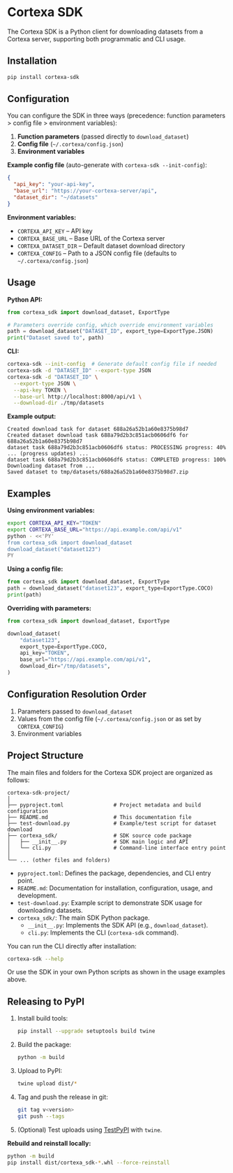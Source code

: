 
<!--
Copyright (c) 2025 Vortek Inc. and Tuanliu (Hainan Special Economic Zone) Technology Co., Ltd.
All rights reserved.
本软件版权归 Vortek Inc.（除中国大陆地区）与 湍流（海南经济特区）科技有限责任公司（中国大陆地区）所有。
请根据许可协议使用本软件。
-->

# Cortexa SDK

The Cortexa SDK is a Python client for downloading datasets from a Cortexa server, supporting both programmatic and CLI usage.

## Installation

```bash
pip install cortexa-sdk
```

## Configuration

You can configure the SDK in three ways (precedence: function parameters > config file > environment variables):

1. **Function parameters** (passed directly to `download_dataset`)
2. **Config file** (`~/.cortexa/config.json`)
3. **Environment variables**

**Example config file** (auto-generate with `cortexa-sdk --init-config`):

```json
{
  "api_key": "your-api-key",
  "base_url": "https://your-cortexa-server/api",
  "dataset_dir": "~/datasets"
}
```

**Environment variables:**
- `CORTEXA_API_KEY` – API key
- `CORTEXA_BASE_URL` – Base URL of the Cortexa server
- `CORTEXA_DATASET_DIR` – Default dataset download directory
- `CORTEXA_CONFIG` – Path to a JSON config file (defaults to `~/.cortexa/config.json`)

## Usage

**Python API:**

```python
from cortexa_sdk import download_dataset, ExportType

# Parameters override config, which override environment variables
path = download_dataset("DATASET_ID", export_type=ExportType.JSON)
print("Dataset saved to", path)
```

**CLI:**

```bash
cortexa-sdk --init-config  # Generate default config file if needed
cortexa-sdk -d "DATASET_ID" --export-type JSON
cortexa-sdk -d "DATASET_ID" \
  --export-type JSON \
  --api-key TOKEN \
  --base-url http://localhost:8000/api/v1 \
  --download-dir ./tmp/datasets
```

**Example output:**

```
Created download task for dataset 688a26a52b1a60e8375b98d7
Created dataset download task 688a79d2b3c851acb0606df6 for 688a26a52b1a60e8375b98d7
dataset task 688a79d2b3c851acb0606df6 status: PROCESSING progress: 40%
... (progress updates) ...
dataset task 688a79d2b3c851acb0606df6 status: COMPLETED progress: 100%
Downloading dataset from ...
Saved dataset to tmp/datasets/688a26a52b1a60e8375b98d7.zip
```

## Examples

**Using environment variables:**

```bash
export CORTEXA_API_KEY="TOKEN"
export CORTEXA_BASE_URL="https://api.example.com/api/v1"
python - <<'PY'
from cortexa_sdk import download_dataset
download_dataset("dataset123")
PY
```

**Using a config file:**

```python
from cortexa_sdk import download_dataset, ExportType
path = download_dataset("dataset123", export_type=ExportType.COCO)
print(path)
```

**Overriding with parameters:**

```python
from cortexa_sdk import download_dataset, ExportType

download_dataset(
    "dataset123",
    export_type=ExportType.COCO,
    api_key="TOKEN",
    base_url="https://api.example.com/api/v1",
    download_dir="/tmp/datasets",
)
```

## Configuration Resolution Order

1. Parameters passed to `download_dataset`
2. Values from the config file (`~/.cortexa/config.json` or as set by `CORTEXA_CONFIG`)
3. Environment variables


## Project Structure

The main files and folders for the Cortexa SDK project are organized as follows:

```
cortexa-sdk-project/
│
├── pyproject.toml                # Project metadata and build configuration
├── README.md                     # This documentation file
├── test-download.py              # Example/test script for dataset download
├── cortexa_sdk/                  # SDK source code package
│   ├── __init__.py               # SDK main logic and API
│   └── cli.py                    # Command-line interface entry point
│
└── ... (other files and folders)
```

- `pyproject.toml`: Defines the package, dependencies, and CLI entry point.
- `README.md`: Documentation for installation, configuration, usage, and development.
- `test-download.py`: Example script to demonstrate SDK usage for downloading datasets.
- `cortexa_sdk/`: The main SDK Python package.
  - `__init__.py`: Implements the SDK API (e.g., `download_dataset`).
  - `cli.py`: Implements the CLI (`cortexa-sdk` command).

You can run the CLI directly after installation:

```bash
cortexa-sdk --help
```

Or use the SDK in your own Python scripts as shown in the usage examples above.

## Releasing to PyPI

1. Install build tools:
   ```bash
   pip install --upgrade setuptools build twine
   ```
2. Build the package:
   ```bash
   python -m build
   ```
3. Upload to PyPI:
   ```bash
   twine upload dist/*
   ```
4. Tag and push the release in git:
   ```bash
   git tag v<version>
   git push --tags
   ```
5. (Optional) Test uploads using [TestPyPI](https://test.pypi.org/) with `twine`.

**Rebuild and reinstall locally:**
```bash
python -m build
pip install dist/cortexa_sdk-*.whl --force-reinstall
```